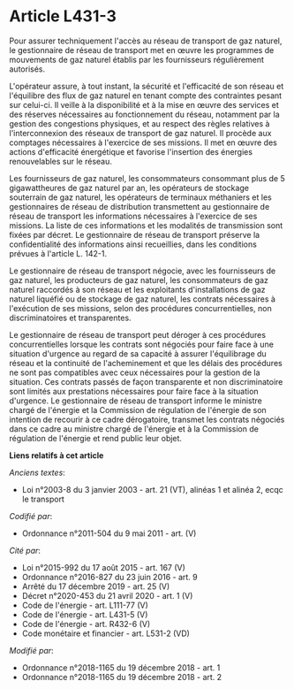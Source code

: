 # Article L431-3

Pour assurer techniquement l'accès au réseau de transport de gaz naturel, le gestionnaire de réseau de transport met en œuvre
les programmes de mouvements de gaz naturel établis par les fournisseurs régulièrement autorisés.

L'opérateur assure, à tout instant, la sécurité et l'efficacité de son réseau et l'équilibre des flux de gaz naturel en
tenant compte des contraintes pesant sur celui-ci. Il veille à la disponibilité et à la mise en œuvre des services et des
réserves nécessaires au fonctionnement du réseau, notamment par la gestion des congestions physiques, et au respect des
règles relatives à l'interconnexion des réseaux de transport de gaz naturel. Il procède aux comptages nécessaires à
l'exercice de ses missions. Il met en œuvre des actions d'efficacité énergétique et favorise l'insertion des énergies
renouvelables sur le réseau.

Les fournisseurs de gaz naturel, les consommateurs consommant plus de 5 gigawattheures de gaz naturel par an, les opérateurs
de stockage souterrain de gaz naturel, les opérateurs de terminaux méthaniers et les gestionnaires de réseau de distribution
transmettent au gestionnaire de réseau de transport les informations nécessaires à l'exercice de ses missions. La liste de
ces informations et les modalités de transmission sont fixées par décret. Le gestionnaire de réseau de transport préserve la
confidentialité des informations ainsi recueillies, dans les conditions prévues à l'article L. 142-1.

Le gestionnaire de réseau de transport négocie, avec les fournisseurs de gaz naturel, les producteurs de gaz naturel, les
consommateurs de gaz naturel raccordés à son réseau et les exploitants d'installations de gaz naturel liquéfié ou de stockage
de gaz naturel, les contrats nécessaires à l'exécution de ses missions, selon des procédures concurrentielles, non
discriminatoires et transparentes.

Le gestionnaire de réseau de transport peut déroger à ces procédures concurrentielles lorsque les contrats sont négociés pour
faire face à une situation d'urgence au regard de sa capacité à assurer l'équilibrage du réseau et la continuité de
l'acheminement et que les délais des procédures ne sont pas compatibles avec ceux nécessaires pour la gestion de la
situation. Ces contrats passés de façon transparente et non discriminatoire sont limités aux prestations nécessaires pour
faire face à la situation d'urgence. Le gestionnaire de réseau de transport informe le ministre chargé de l'énergie et la
Commission de régulation de l'énergie de son intention de recourir à ce cadre dérogatoire, transmet les contrats négociés
dans ce cadre au ministre chargé de l'énergie et à la Commission de régulation de l'énergie et rend public leur objet.

**Liens relatifs à cet article**

_Anciens textes_:

  - Loi n°2003-8 du 3 janvier 2003 - art. 21 (VT), alinéas 1 et alinéa 2, ecqc le transport

_Codifié par_:

  - Ordonnance n°2011-504 du 9 mai 2011 - art. (V)

_Cité par_:

  - Loi n°2015-992 du 17 août 2015 - art. 167 (V)
  - Ordonnance n°2016-827 du 23 juin 2016 - art. 9
  - Arrêté du 17 décembre 2019 - art. 25 (V)
  - Décret n°2020-453 du 21 avril 2020 - art. 1 (V)
  - Code de l'énergie - art. L111-77 (V)
  - Code de l'énergie - art. L431-5 (V)
  - Code de l'énergie - art. R432-6 (V)
  - Code monétaire et financier - art. L531-2 (VD)

_Modifié par_:

  - Ordonnance n°2018-1165 du 19 décembre 2018 - art. 1
  - Ordonnance n°2018-1165 du 19 décembre 2018 - art. 2
